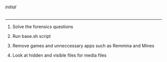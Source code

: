 ###### initial

-----------------------------------------------------------------------------------------------------------------------------------

1. Solve the forensics questions

2. Run base.sh script

3. Remove games and unneccessary apps such as Remmina and Mines

4. Look at hidden and visible files for media files
